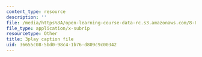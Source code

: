 ```yaml
---
content_type: resource
description: ''
file: /media/https%3A/open-learning-course-data-rc.s3.amazonaws.com/8-851-effective-field-theory-spring-2013/36655c085bd098c41b76d809c9c00342_zd9aU90WzV8.srt
file_type: application/x-subrip
resourcetype: Other
title: 3play caption file
uid: 36655c08-5bd0-98c4-1b76-d809c9c00342
---
```


